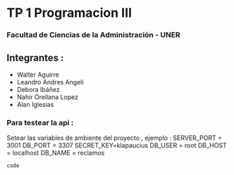 # TP 1 Programacion III

### Facultad de Ciencias de la Administración - UNER

## Integrantes :

- Walter Aguirre
- Leandro Andres Angeli
- Debora Ibáñez
- Nahir Orellana Lopez
- Alan Iglesias

### Para testear la api :

Setear las variables de ambiente del proyecto , ejemplo :
SERVER_PORT = 3001
DB_PORT = 3307
SECRET_KEY=klapaucius
DB_USER = root
DB_HOST = localhost
DB_NAME = reclamos

```
code
```

